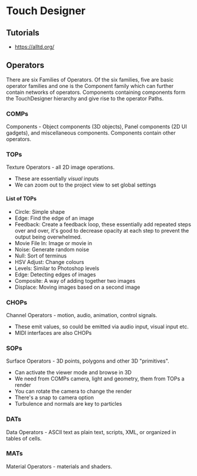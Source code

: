 # Touch Designer

## Tutorials

- https://alltd.org/

## Operators

There are six Families of Operators. Of the six families, five are basic operator families and one is the Component family which can further contain networks of operators. Components containing components form the TouchDesigner hierarchy and give rise to the operator Paths.

### COMPs 

Components - Object components (3D objects), Panel components (2D UI gadgets), and miscellaneous components. Components contain other operators.

### TOPs 

Texture Operators - all 2D image operations.

- These are essentially _visual_ inputs
- We can zoom out to the project view to set global settings

#### List of TOPs

- Circle: Simple shape
- Edge: Find the edge of an image
- Feedback: Create a feedback loop, these essentially add repeated steps over and over, it's good to decrease opacity at each step to prevent the output being overwhelmed.
- Movie File In: Image or movie in
- Noise: Generate random noise
- Null: Sort of terminus
- HSV Adjust: Change colours
- Levels: Similar to Photoshop levels
- Edge: Detecting edges of images
- Composite: A way of adding together two images
- Displace: Moving images based on a second image

### CHOPs 

Channel Operators - motion, audio, animation, control signals.

- These emit values, so could be emitted via audio input, visual input etc.
- MIDI interfaces are also CHOPs

### SOPs

Surface Operators - 3D points, polygons and other 3D "primitives".

- Can activate the viewer mode and browse in 3D
- We need from COMPs camera, light and geometry, them from TOPs a render
- You can rotate the camera to change the render
- There's a snap to camera option
- Turbulence and normals are key to particles

### DATs 

Data Operators - ASCII text as plain text, scripts, XML, or organized in tables of cells.

### MATs 

Material Operators - materials and shaders.